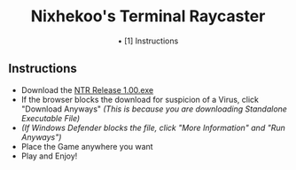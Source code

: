 <div align="center">
<h1 align=center>Nixhekoo's Terminal Raycaster</h1>
• [1] Instructions <br>

</div>

## Instructions
- Download the [NTR Release 1.00.exe](https://github.com/Nixhekoo/TerminalSnakeGameCPP/raw/main/TSG%20Release%201.00.exe)
- If the browser blocks the download for suspicion of a Virus, click "Download Anyways" *(This is because you are downloading Standalone Executable File)*
- *(If Windows Defender blocks the file, click "More Information" and "Run Anyways")*
- Place the Game anywhere you want
- Play and Enjoy!
